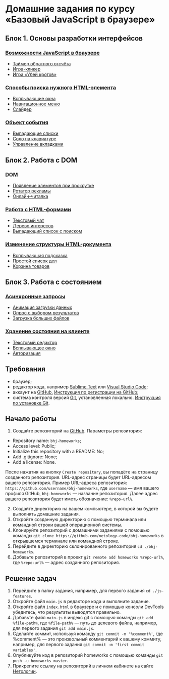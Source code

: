 # Домашние задания по курсу «Базовый JavaScript в браузере»

## Блок 1. Основы разработки интерфейсов

### [Возможности JavaScript в браузере](./js-features/)
  - [Таймер обратного отсчёта](./js-features/countdown)
  - [Игра-кликер](./js-features/cookie-clicker)
  - [Игра «Убей кротов»](./js-features/mole-game)

### [Способы поиска нужного HTML-элемента](./element-search/)
  - [Всплывающие окна](./element-search/popups)
  - [Навигационное меню](./element-search/menu)
  - [Слайдер](./element-search/slider)

### [Объект события](./event-object/)
  - [Выпадающие списки](./event-object/dropdown)
  - [Соло на клавиатуре](./event-object/keysolo)
  - [Управление вкладками](./event-object/tabs)

## Блок 2. Работа с DOM

### [DOM](./dom/)
  - [Появление элементов при прокрутке](./dom/reveal)
  - [Ротатор рекламы](./dom/ads)
  - [Онлайн-читалка](./dom/book-reader)

### [Работа с HTML-формами](./html-forms/)
  - [Текстовый чат](./html-forms/chat)
  - [Дерево интересов](./html-forms/interests)
  - [Выпадающий список с поиском](./html-forms/autocomplete)

### [Изменение структуры HTML-документа](./document-structure/)
  - [Всплывающая подсказка](./document-structure/tooltip)
  - [Простой список дел](./document-structure/todo)
  - [Корзина товаров](./document-structure/cart)

## Блок 3. Работа с состоянием

### [Асинхронные запросы](./async-requests/)
  - [Анимация загрузки данных](./async-requests/preloader)
  - [Опрос с выбором результатов](./async-requests/poll)
  - [Загрузка больших файлов](./async-requests/progressbar)

### [Хранение состояния на клиенте](./client-state/)
  - [Текстовый редактор](./client-state/text-editor)
  - [Всплывающее окно](./client-state/popup/)
  - [Авторизация](./client-state/auth/)

## Требования

* браузер;
* редактор кода, например [Sublime Text][1] или [Visual Studio Code][2];
* аккаунт на [GitHub.][0] [Инструкция по регистрации на GitHub][3];
* система контроля версий [Git][4], установленная локально. [Инструкция по установке Git][5].

## Начало работы

1. Создайте репозиторий на [GitHub][0]. Параметры репозитория:
* Repository name: `bhj-homeworks`;
* Access level: Public;
* Initialize this repository with a README: No;
* Add .gitignore: None;
* Add a license: None.

После нажатия на кнопку `Create repository`, вы попадёте на страницу созданного репозитория.
URL-адрес страницы будет URL-адресом вашего репозитория.
Пример URL-адреса репозитория: `https://github.com/username/bhj-homeworks`, где `username` — имя вашего профиля GitHub, `bhj-homeworks` — название репозитория. Далее адрес вашего репозитория будет иметь обозначение: `%repo-url%`.

2. Создайте директорию на вашем компьютере, в которой вы будете выполнять домашние задания.
3. Откройте созданную директорию с помощью терминала или командной строки вашей операционной системы.
4. Клонируйте репозиторий с домашними заданиями с помощью команды `git clone https://github.com/netology-code/bhj-homeworks` в открывшемся терминале или командной строке.
5. Перейдите в директорию склонированного репозитория `cd ./bhj-homeworks`.
6. Добавьте репозиторий в проект `git remote add homeworks %repo-url%`, где `%repo-url%` — адрес созданного репозитория.

## Решение задач
1. Перейдите в папку задания, например, для первого задания `cd ./js-features`.
2. Откройте файл `main.js` в редакторе кода и выполните задание.
3. Откройте файл `index.html` в браузере и с помощью консоли DevTools убедитесь, что результаты выводятся правильно.
4. Добавьте файл `main.js` в индекс git с помощью команды `git add %file-path%`, где `%file-path%` — путь до целевого файла, например, для первого задания `git add main.js`.
5. Сделайте коммит, используя команду `git commit -m '%comment%'`, где %comment% — это произвольный комментарий к вашему коммиту, например, для первого задания `git commit -m 'first commit variables'`.
6. Опубликуйте код в репозиторий homeworks с помощью команды `git push -u homeworks master`. 
7. Прикрепите ссылку на репозиторий в личном кабинете на сайте [Нетологии][6].


[0]: https://github.com/
[1]: https://www.sublimetext.com/
[2]: https://code.visualstudio.com/
[3]: https://github.com/netology-code/guides/blob/master/github/README.md
[4]: https://git-scm.com/
[5]: https://github.com/netology-code/guides/blob/master/git/README.md
[6]: https://netology.ru/
